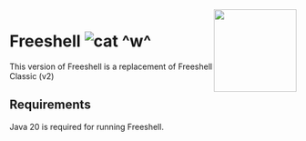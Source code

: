 <img align="right" height="145" src="https://novagoncdn.netlify.app/logo/freeshell/Freeshell%20Icon.png">

# Freeshell ![cat ^w^](https://nukocities.neocities.org/nuko/react/cat12.gif)

This version of Freeshell is a replacement of Freeshell Classic (v2)

## Requirements
Java 20 is required for running Freeshell.
